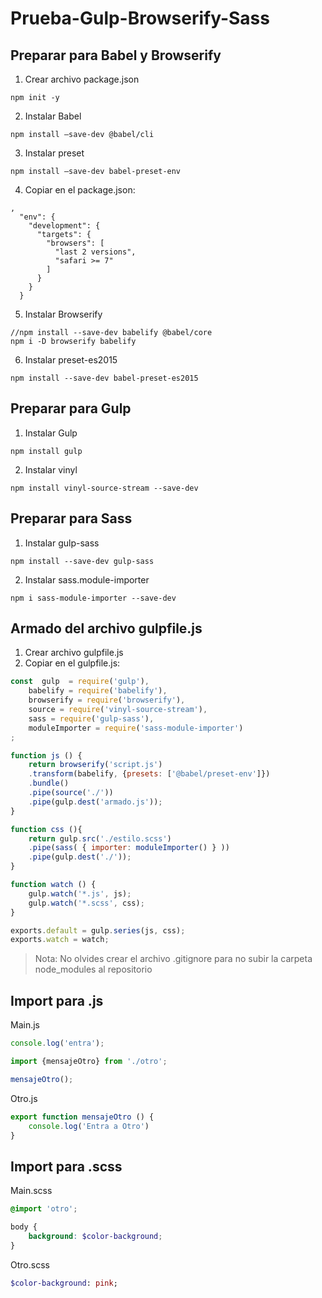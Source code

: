 # Prueba-Gulp-Browserify-Sass

## Preparar para Babel y Browserify 
1. Crear archivo package.json
```scriptshell
npm init -y
```
2. Instalar Babel
```scriptshell
npm install –save-dev @babel/cli
```
3. Instalar preset
```scriptshell
npm install –save-dev babel-preset-env
```
4. Copiar en el package.json:
```scriptshell
,
  "env": {
    "development": {
      "targets": {
        "browsers": [
          "last 2 versions",
          "safari >= 7"
        ]
      }
    }
  }
  ```
5. Instalar Browserify
```scriptshell
//npm install --save-dev babelify @babel/core
npm i -D browserify babelify
```
6. Instalar preset-es2015
```scriptshell
npm install --save-dev babel-preset-es2015 
```

## Preparar para Gulp 
1. Instalar Gulp
```scriptshell
npm install gulp
```
2. Instalar vinyl
```scriptshell
npm install vinyl-source-stream --save-dev
```

## Preparar para Sass 
1. Instalar gulp-sass
```scriptshell
npm install --save-dev gulp-sass 
```
2. Instalar sass.module-importer
```scriptshell
npm i sass-module-importer --save-dev
```

## Armado del archivo gulpfile.js 
1. Crear archivo gulpfile.js
2. Copiar en el gulpfile.js:
```javascript
const  gulp  = require('gulp'),
    babelify = require('babelify'),
    browserify = require('browserify'),
    source = require('vinyl-source-stream'),
    sass = require('gulp-sass'),
    moduleImporter = require('sass-module-importer')
; 

function js () {
    return browserify('script.js')
    .transform(babelify, {presets: ['@babel/preset-env']})
    .bundle()
    .pipe(source('./'))
    .pipe(gulp.dest('armado.js'));
}

function css (){
    return gulp.src('./estilo.scss')
    .pipe(sass( { importer: moduleImporter() } ))
    .pipe(gulp.dest('./'));
}

function watch () {
    gulp.watch('*.js', js); 
    gulp.watch('*.scss', css);
}

exports.default = gulp.series(js, css);
exports.watch = watch;
```

> Nota: No olvides crear el archivo .gitignore para no subir la carpeta node_modules al repositorio 

## Import para .js
Main.js
```javascript
console.log('entra');

import {mensajeOtro} from './otro';

mensajeOtro();
```
Otro.js
```javascript
export function mensajeOtro () {
    console.log('Entra a Otro') 
}
```

## Import para .scss 
Main.scss
```scss
@import 'otro';

body {
    background: $color-background;
}
```
Otro.scss
```sass
$color-background: pink;
```
